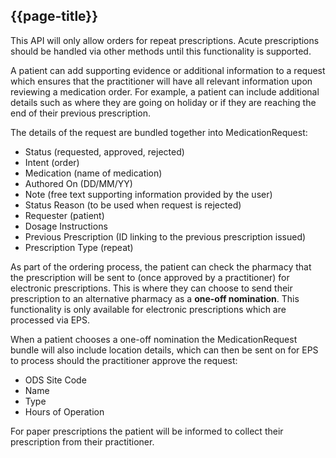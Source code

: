 ## {{page-title}}

This API will only allow orders for repeat prescriptions. Acute prescriptions should be handled via other methods until this functionality is supported.

A patient can add supporting evidence or additional information to a request which ensures that the practitioner will have all relevant information upon reviewing a medication order. For example, a patient can include additional details such as where they are going on holiday or if they are reaching the end of their previous prescription.

The details of the request are bundled together into MedicationRequest:
- Status (requested, approved, rejected)
- Intent (order)
- Medication (name of medication)
- Authored On (DD/MM/YY)
- Note (free text supporting information provided by the user)
- Status Reason (to be used when request is rejected)
- Requester (patient)
- Dosage Instructions
- Previous Prescription (ID linking to the previous prescription issued)
- Prescription Type (repeat)

As part of the ordering process, the patient can check the pharmacy that the prescription will be sent to (once approved by a practitioner) for electronic prescriptions. This is where they can choose to send their prescription to an alternative pharmacy as a **one-off nomination**. This functionality is only available for electronic prescriptions which are processed via EPS. 

When a patient chooses a one-off nomination the MedicationRequest bundle will also include location details, which can then be sent on for EPS to process should the practitioner approve the request:
- ODS Site Code
- Name
- Type
- Hours of Operation

For paper prescriptions the patient will be informed to collect their prescription from their practitioner.